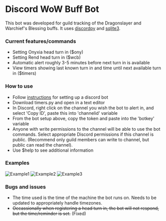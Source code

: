 # Discord WoW Buff Bot

This bot was developed for guild tracking of the Dragonslayer and Warchief's Blessing buffs.  It uses [discordpy](https://discordpy.readthedocs.io/en/latest/) and [sqlite3](https://docs.python.org/3/library/sqlite3.html).


### Current features/commands

* Setting Onyxia head turn in ($ony)
* Setting Rend head turn in ($wcb)
* Automatic alert roughly 3-5 minutes before next turn in is available
* View timers showing last known turn in and time until next available turn in ($timers)


### How to use

* Follow [instructions](https://discordpy.readthedocs.io/en/latest/discord.html) for setting up a discord bot
* Download timers.py and open in a text editor
* In Discord, right click on the channel you wish the bot to alert in, and select 'Copy ID', paste this into 'channelid' variable
* From the bot setup above, copy the token and paste into the 'botkey' variable
* Anyone with write permissions to the channel will be able to use the bot commands.  Select appropriate Discord permissions if this channel is public. (Recommend only guild members can write to channel, but public can read the channel).
* Use $help to see additional information


### Examples

![Example1](https://i.imgur.com/WRlj0Dt.png)
![Example2](https://i.imgur.com/iESeQP2.png)
![Example3](https://i.imgur.com/OmfmkH7.png)


### Bugs and issues

* The time used is the time of the machine the bot runs on.  Needs to be updated to appropriately handle timezones.
* ~~Occassionally when registering a head turn in, the bot will not respond, but the time/reminder is set.~~ (Fixed)
